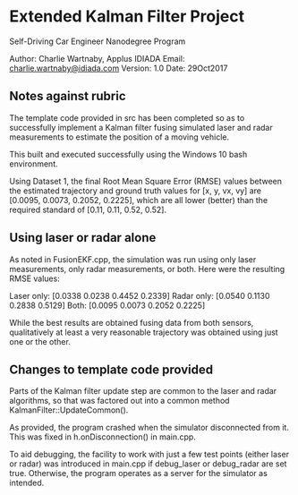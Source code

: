 # Extended Kalman Filter Project
Self-Driving Car Engineer Nanodegree Program

Author: Charlie Wartnaby, Applus IDIADA
Email: charlie.wartnaby@idiada.com
Version: 1.0
Date: 29Oct2017

## Notes against rubric

The template code provided in src has been completed so as to successfully implement
a Kalman filter fusing simulated laser and radar measurements to estimate the position
of a moving vehicle.

This built and executed successfully using the Windows 10 bash environment.

Using Dataset 1, the final Root Mean Square Error (RMSE) values between the estimated
trajectory and ground truth values for [x, y, vx, vy] are [0.0095, 0.0073, 0.2052, 0.2225],
which are all lower (better) than the required standard of [0.11, 0.11, 0.52, 0.52].

## Using laser or radar alone

As noted in FusionEKF.cpp, the simulation was run using only laser measurements, only
radar measurements, or both. Here were the resulting RMSE values:

Laser only: [0.0338 0.0238 0.4452 0.2339]
Radar only: [0.0540 0.1130 0.2838 0.5129]
Both:       [0.0095 0.0073 0.2052 0.2225]

While the best results are obtained fusing data from both sensors, qualitatively at least
a very reasonable trajectory was obtained using just one or the other.

## Changes to template code provided

Parts of the Kalman filter update step are common to the laser and radar algorithms,
so that was factored out into a common method KalmanFilter::UpdateCommon().

As provided, the program crashed when the simulator disconnected from it. This
was fixed in  h.onDisconnection() in main.cpp.

To aid debugging, the facility to work with just a few test points (either laser or radar)
was introduced in main.cpp if debug_laser or debug_radar are set true. Otherwise, the
program operates as a server for the simulator as intended.
